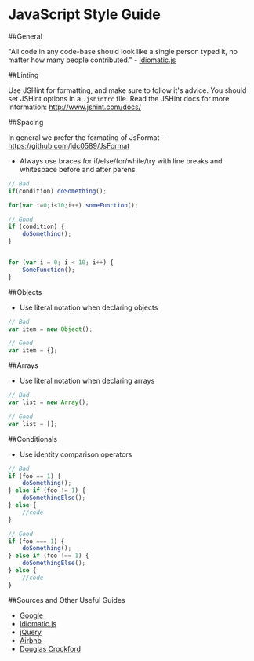 JavaScript Style Guide
======================
##General

"All code in any code-base should look like a single person typed it, no matter how many people contributed." - [idiomatic.js](https://github.com/rwaldron/idiomatic.js/#all-code-in-any-code-base-should-look-like-a-single-person-typed-it-no-matter-how-many-people-contributed)

##Linting

Use JSHint for formatting, and make sure to follow it's advice. You should set JSHint options in a ```.jshintrc``` file. Read the JSHint docs for more information: http://www.jshint.com/docs/

##Spacing

In general we prefer the formating of JsFormat - https://github.com/jdc0589/JsFormat

* Always use braces for if/else/for/while/try with  line breaks and whitespace before and after parens.

```javascript
// Bad
if(condition) doSomething();

for(var i=0;i<10;i++) someFunction();

// Good 
if (condition) {
    doSomething();
}


for (var i = 0; i < 10; i++) {
    SomeFunction();
}
```

##Objects

* Use literal notation when declaring objects

```javascript
// Bad
var item = new Object();

// Good
var item = {};
```

##Arrays

* Use literal notation when declaring arrays

```javascript
// Bad
var list = new Array();

// Good
var list = [];
```

##Conditionals

* Use identity comparison operators

```javascript
// Bad
if (foo == 1) {
    doSomething();
} else if (foo != 1) {
    doSomethingElse();
} else {
    //code
}

// Good
if (foo === 1) {
    doSomething();
} else if (foo !== 1) {
    doSomethingElse();
} else {
    //code
}
```

##Sources and Other Useful Guides
* [Google](https://google-styleguide.googlecode.com/svn/trunk/javascriptguide.xml)
* [idiomatic.js](https://github.com/rwaldron/idiomatic.js/)
* [jQuery](http://contribute.jquery.org/style-guide/js/)
* [Airbnb](https://github.com/airbnb/javascript)
* [Douglas Crockford](http://javascript.crockford.com/code.html)
